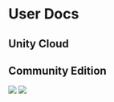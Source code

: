 # User Docs

## Unity Cloud

## Community Edition

![](https://img.shields.io/github/last-commit/unity-sds/unity-architecture) ![](https://img.shields.io/github/downloads/unity-sds/unity-architecture/total) 